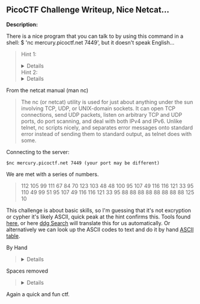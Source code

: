 PicoCTF Challenge Writeup, Nice Netcat...
----------------------------------------

**Description:**

There is a nice program that you can talk to by using this command in a shell: $ 'nc mercury.picoctf.net 7449', but it doesn't speak English...

>Hint 1:<details>You can practice using netcat with this picoGym problem: [what's a netcat?](https://play.picoctf.org/practice/challenge/34)</details>
>Hint 2:<details>You can practice reading and writing ASCII with this picoGym problem: [Let's Warm Up](https://play.picoctf.org/practice/challenge/22)</details>

From the netcat manual (man nc) 
>The nc (or netcat) utility is used for just about anything under the sun involving TCP, UDP, or UNIX-domain sockets.  It can open TCP connections, send UDP packets, listen on arbitrary TCP and UDP ports, do port scanning, and deal with both IPv4 and IPv6.  Unlike telnet, nc scripts nicely, and separates error messages onto standard error instead of sending them to standard output, as telnet does with some.

Connecting to the server:
```` Terminal
$nc mercury.picoctf.net 7449 (your port may be different)
````
We are met with a series of numbers.

>112 105 99 111 67 84 70 123 103 48 48 100 95 107 49 116 116 121 33 95 110 49 99 51 95 107 49 116 116 121 33 95 88 88 88 88 88 88 88 88 125 10 

This challenge is about basic skills, so I'm guessing that it's not excryption or cypher it's likely ASCII, quick peak at the hint confirms this. Tools found [here](https://www.prepostseo.com/tool/ascii-to-text), or here [ddg Search](https://duckduckgo.com/?q=ascii+translator&t=newext&atb=v324-1&ia=web) will translate this for us automatically. Or alternatively we can look up the ASCII codes to text and do it by hand [ASCII table](https://en.wikipedia.org/wiki/File:ASCII-Table.svg).

By Hand
><details>p i c o C T F { g 0 0 d _ k 1 t t y ! _ n 1 c 3 _ k 1 t t y ! _ X X X X X X X X }</details>
Spaces removed
><details>picoCTF{g00d_k1tty!_n1c3_k1tty!_XXXXXXXX} where the X's should be a unique number for you depending on the challenge.</details>

Again a quick and fun ctf.
